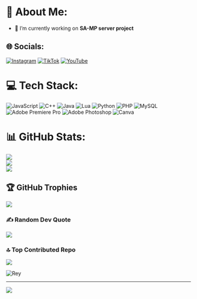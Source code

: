 # 💫 About Me:
- 🔭 I’m currently working on **SA-MP server project**


## 🌐 Socials:
[![Instagram](https://img.shields.io/badge/Instagram-%23E4405F.svg?logo=Instagram&logoColor=white)](https://instagram.com/https://www.instagram.com/@reyz0912) [![TikTok](https://img.shields.io/badge/TikTok-%23000000.svg?logo=TikTok&logoColor=white)](https://tiktok.com/@https://www.tiktok.com/@rey.mlg) [![YouTube](https://img.shields.io/badge/YouTube-%23FF0000.svg?logo=YouTube&logoColor=white)](https://youtube.com/@http://www.youtube.com/@ReyGmg1) 

# 💻 Tech Stack:
![JavaScript](https://img.shields.io/badge/javascript-%23323330.svg?style=for-the-badge&logo=javascript&logoColor=%23F7DF1E) ![C++](https://img.shields.io/badge/c++-%2300599C.svg?style=for-the-badge&logo=c%2B%2B&logoColor=white) ![Java](https://img.shields.io/badge/java-%23ED8B00.svg?style=for-the-badge&logo=openjdk&logoColor=white) ![Lua](https://img.shields.io/badge/lua-%232C2D72.svg?style=for-the-badge&logo=lua&logoColor=white) ![Python](https://img.shields.io/badge/python-3670A0?style=for-the-badge&logo=python&logoColor=ffdd54) ![PHP](https://img.shields.io/badge/php-%23777BB4.svg?style=for-the-badge&logo=php&logoColor=white) ![MySQL](https://img.shields.io/badge/mysql-4479A1.svg?style=for-the-badge&logo=mysql&logoColor=white) ![Adobe Premiere Pro](https://img.shields.io/badge/Adobe%20Premiere%20Pro-9999FF.svg?style=for-the-badge&logo=Adobe%20Premiere%20Pro&logoColor=white) ![Adobe Photoshop](https://img.shields.io/badge/adobe%20photoshop-%2331A8FF.svg?style=for-the-badge&logo=adobe%20photoshop&logoColor=white) ![Canva](https://img.shields.io/badge/Canva-%2300C4CC.svg?style=for-the-badge&logo=Canva&logoColor=white)
# 📊 GitHub Stats:
![](https://github-readme-stats.vercel.app/api?username=ReyGmg&theme=radical&hide_border=true&include_all_commits=true&count_private=false)<br/>
![](https://nirzak-streak-stats.vercel.app/?user=ReyGmg&theme=radical&hide_border=true)<br/>
![](https://github-readme-stats.vercel.app/api/top-langs/?username=ReyGmg&theme=radical&hide_border=true&include_all_commits=true&count_private=false&layout=compact)

## 🏆 GitHub Trophies
![](https://github-profile-trophy.vercel.app/?username=ReyGmg&theme=radical&no-frame=false&no-bg=false&margin-w=4)

### ✍️ Random Dev Quote
![](https://quotes-github-readme.vercel.app/api?type=horizontal&theme=radical)

### 🔝 Top Contributed Repo
![](https://github-contributor-stats.vercel.app/api?username=ReyGmg&limit=5&theme=blue-green&combine_all_yearly_contributions=true)


![Rey](https://media4.giphy.com/media/v1.Y2lkPTc5MGI3NjExMnV6dm9lN2pzOWFrZGw0MDlydDczb3FlMzM1anR2dGVrOHhtc3VpMyZlcD12MV9pbnRlcm5hbF9naWZfYnlfaWQmY3Q9Zw/xT9IgzoKnwFNmISR8I/giphy.gif)

---
[![](https://visitcount.itsvg.in/api?id=ReyGmg&icon=0&color=0)](https://visitcount.itsvg.in)

<!-- Proudly created with GPRM ( https://gprm.itsvg.in ) -->
